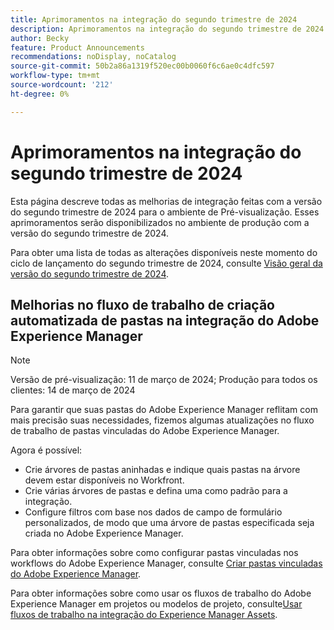 ```yaml
---
title: Aprimoramentos na integração do segundo trimestre de 2024
description: Aprimoramentos na integração do segundo trimestre de 2024
author: Becky
feature: Product Announcements
recommendations: noDisplay, noCatalog
source-git-commit: 50b2a86a1319f520ec00b0060f6c6ae0c4dfc597
workflow-type: tm+mt
source-wordcount: '212'
ht-degree: 0%

---
```


# Aprimoramentos na integração do segundo trimestre de 2024

Esta página descreve todas as melhorias de integração feitas com a versão do segundo trimestre de 2024 para o ambiente de Pré-visualização. Esses aprimoramentos serão disponibilizados no ambiente de produção com a versão do segundo trimestre de 2024.

Para obter uma lista de todas as alterações disponíveis neste momento do ciclo de lançamento do segundo trimestre de 2024, consulte [Visão geral da versão do segundo trimestre de 2024](/help/quicksilver/product-announcements/product-releases/24-q2-release-activity/24-q2-release-overview.md).

## Melhorias no fluxo de trabalho de criação automatizada de pastas na integração do Adobe Experience Manager

>[!NOTE]
>
>Versão de pré-visualização: 11 de março de 2024; Produção para todos os clientes: 14 de março de 2024

Para garantir que suas pastas do Adobe Experience Manager reflitam com mais precisão suas necessidades, fizemos algumas atualizações no fluxo de trabalho de pastas vinculadas do Adobe Experience Manager.

Agora é possível:

* Crie árvores de pastas aninhadas e indique quais pastas na árvore devem estar disponíveis no Workfront.
* Crie várias árvores de pastas e defina uma como padrão para a integração.
* Configure filtros com base nos dados de campo de formulário personalizados, de modo que uma árvore de pastas especificada seja criada no Adobe Experience Manager.

Para obter informações sobre como configurar pastas vinculadas nos workflows do Adobe Experience Manager, consulte [Criar pastas vinculadas do Adobe Experience Manager](/help/quicksilver/administration-and-setup/configure-integrations/configure-aacs-integration.md#create-adobe-experience-manager-linked-folders).

Para obter informações sobre como usar os fluxos de trabalho do Adobe Experience Manager em projetos ou modelos de projeto, consulte[Usar fluxos de trabalho na integração do Experience Manager Assets](/help/quicksilver/documents/adobe-workfront-for-experience-manager-assets-essentials/use-aem-workflows.md).






